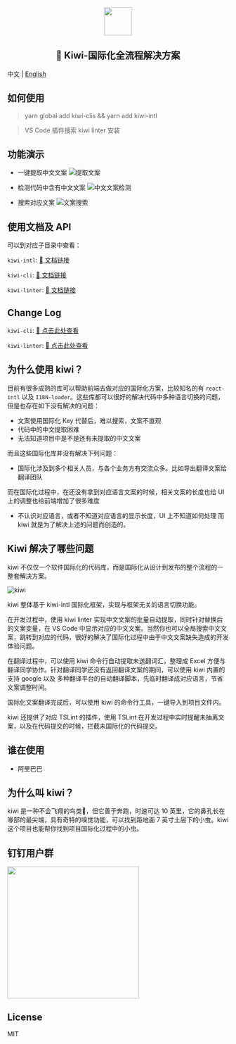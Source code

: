 <div align="center">
  <img src="https://img.alicdn.com/tfs/TB1wHaqyYGYBuNjy0FoXXciBFXa-512-512.svg" height="64">
  <h2>🐤 Kiwi-国际化全流程解决方案</h2>
</div>

中文 | [English](https://github.com/alibaba/kiwi/blob/master/README-en.md)

## 如何使用

> yarn global add kiwi-clis && yarn add kiwi-intl

> VS Code 插件搜索 kiwi linter 安装

## 功能演示

- 一键提取中文文案
![提取文案](https://camo.githubusercontent.com/826598e27116fd0fb0b0931fc60ffbebecaa0075/68747470733a2f2f696d672e616c6963646e2e636f6d2f7466732f5442314559454e66546e49384b4a6a79304666585863646f5658612d313030362d3336382e676966)

- 检测代码中含有中文文案
![中文文案检测](https://camo.githubusercontent.com/8a537d1c20e689087ef6a0035761e3048f820852/68747470733a2f2f696d672e616c6963646e2e636f6d2f7466732f54423143485a527278475942754e6a7930466e585858356c7058612d313038382d3536382e706e67)

- 搜索对应文案
![文案搜索](https://camo.githubusercontent.com/c7385ffa640bcdd8c7e8037abd0e920f4b22e8dd/68747470733a2f2f696d672e616c6963646e2e636f6d2f7466732f544231647a663872704f5742754e6a7930466958585846785658612d313235362d3730302e706e67)

## 使用文档及 API
可以到对应子目录中查看：

`kiwi-intl`: [📝 文档链接](https://github.com/alibaba/kiwi/tree/master/kiwi-intl)

`kiwi-cli`: [📝 文档链接](https://github.com/alibaba/kiwi/tree/master/kiwi-cli)

`kiwi-linter`: [📝 文档链接](https://github.com/alibaba/kiwi/tree/master/kiwi-linter)

## Change Log
`kiwi-cli`: [📝 点击此处查看](https://github.com/alibaba/kiwi/tree/master/kiwi-cli/CHANGELOG.md)

`kiwi-linter`: [📝 点击此处查看](https://github.com/alibaba/kiwi/tree/master/kiwi-linter/CHANGELOG.md)

## 为什么使用 kiwi？

目前有很多成熟的库可以帮助前端去做对应的国际化方案，比较知名的有 `react-intl` 以及 `I18N-loader`。这些库都可以很好的解决代码中多种语言切换的问题，但是也存在如下没有解决的问题：

- 文案使用国际化 Key 代替后，难以搜索，文案不直观
- 代码中的中文提取困难
- 无法知道项目中是不是还有未提取的中文文案

而且这些国际化库并没有解决下列问题：

- 国际化涉及到多个相关人员，与各个业务方有交流众多。比如导出翻译文案给翻译团队

而在国际化过程中，在还没有拿到对应语言文案的时候，相关文案的长度也给 UI 上的调整也给前端增加了很多难度

- 不认识对应语言，或者不知道对应语言的显示长度，UI 上不知道如何处理
而 kiwi 就是为了解决上述的问题而创造的。

## Kiwi 解决了哪些问题
kiwi 不仅仅一个软件国际化的代码库，而是国际化从设计到发布的整个流程的一整套解决方案。

![kiwi](https://img.alicdn.com/tfs/TB1r_AzCW6qK1RjSZFmXXX0PFXa-1006-722.png)

kiwi 整体基于 kiwi-intl 国际化框架，实现与框架无关的语言切换功能。

在开发过程中，使用 kiwi linter 实现中文文案的批量自动提取，同时针对替换后的文案变量，在 VS Code 中显示对应的中文文案。当然你也可以全局搜索中文文案，跳转到对应的代码，很好的解决了国际化过程中由于中文文案缺失造成的开发体验问题。

在翻译过程中，可以使用 kiwi 命令行自动提取未送翻词汇，整理成 Excel 方便与翻译同学协作。针对翻译同学还没有返回翻译文案的期间，可以使用 kiwi 内置的支持 google 以及 多种翻译平台的自动翻译脚本，先临时翻译成对应语言，节省文案调整时间。

国际化文案翻译完成后，可以使用 kiwi 的命令行工具，一键导入到项目文件内。

kiwi 还提供了对应 TSLint 的插件，使用 TSLint 在开发过程中实时提醒未抽离文案，以及在代码提交的时候，拦截未国际化的代码提交。

## 谁在使用
- 阿里巴巴

## 为什么叫 kiwi？
kiwi 是一种不会飞翔的鸟类🐤，但它善于奔跑，时速可达 10 英里，它的鼻孔长在喙部的最尖端，具有奇特的嗅觉功能，可以找到距地面 7 英寸土层下的小虫。kiwi 这个项目也能帮你找到项目国际化过程中的小虫。

## 钉钉用户群

<img src="https://user-images.githubusercontent.com/11746742/130591022-b7b542fb-eb2c-4a0c-ae00-a2f36161e9fe.png" height="300">

## License
MIT
